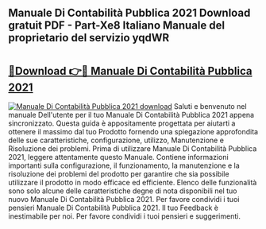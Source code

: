 ## Manuale Di Contabilità Pubblica 2021 Download gratuit PDF - Part-Xe8 Italiano Manuale del proprietario del servizio yqdWR

# <h2><a href="http://dfdontn.blite.top/?on=Manuale+Di+Contabilit%c3%a0+Pubblica+2021">🔗Download 👉🔴 Manuale Di Contabilità Pubblica 2021</a></h2>

[![Manuale Di Contabilità Pubblica 2021 download](https://i.imgur.com/lujVjoI.png)](http://dfdontn.blite.top/?on=Manuale+Di+Contabilit%c3%a0+Pubblica+2021)
Saluti e benvenuto nel manuale Dell'utente per il tuo Manuale Di Contabilità Pubblica 2021 appena sincronizzato. Questa guida è appositamente progettata per aiutarti a ottenere il massimo dal tuo Prodotto fornendo una spiegazione approfondita delle sue caratteristiche, configurazione, utilizzo, Manutenzione e Risoluzione dei problemi. Prima di utilizzare Manuale Di Contabilità Pubblica 2021, leggere attentamente questo Manuale. Contiene informazioni importanti sulla configurazione, il funzionamento, la manutenzione e la risoluzione dei problemi del prodotto per garantire che sia possibile utilizzare il prodotto in modo efficace ed efficiente. Elenco delle funzionalità sono solo alcune delle caratteristiche degne di nota disponibili nel tuo nuovo Manuale Di Contabilità Pubblica 2021. Per favore condividi i tuoi pensieri Manuale Di Contabilità Pubblica 2021. Il tuo Feedback è inestimabile per noi. Per favore condividi i tuoi pensieri e suggerimenti.
